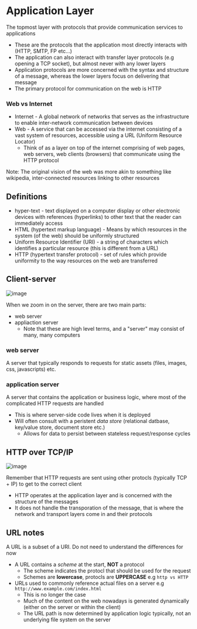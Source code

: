 # Application Layer #
The topmost layer with protocols that provide communication services to applications
- These are the protocols that the application most directly interacts with (HTTP, SMTP, FP etc...)
- The application can also interact with transfer layer protocols (e.g opening a TCP socket), but almost never with any lower layers
- Application protocols are more concerned with the syntax and structure of a message, whereas the lower layers focus on delivering that message
- The primary protocol for communication on the web is HTTP

### Web vs Internet ###
- Internet - A global network of networks that serves as the infrastructure to enable inter-network communication between devices
- Web - A service that can be accessed via the internet consisting of a vast system of resources, accessible using a URL (Uniform Resource Locator)
  - Think of as a layer on top of the internet comprising of web pages, web servers, web clients (browsers) that communicate using the HTTP protocol

Note: The original vision of the web was more akin to something like wikipedia, inter-connected resources linking to other resources
## Definitions ##
- hyper-text - text displayed on a computer display or other electronic devices with references (hyperlinks) to other text that the reader can immediately access
- HTML (hypertext markup language) - Means by which resources in the system (of the web) should be uniformly structured
- Uniform Resource Identifier (URI) - a string of characters which identifies a particular resource (this is different from a URL)
- HTTP (hypertext transfer protocol) - set of rules which provide uniformity to the way resources on the web are transferred

## Client-server ##

![image](https://user-images.githubusercontent.com/93304067/220180778-aea74b79-9563-4966-9762-e2f36672b6c5.png)

When we zoom in on the server, there are two main parts:
- web server
- appliaction server
  - Note that these are high level terms, and a "server" may consist of many, many computers

### web server ###
A server that typically responds to requests for static assets (files, images, css, javascripts) etc.

### application server ###
A server that contains the application or business logic, where most of the complicated HTTP requests are handled
- This is where server-side code lives when it is deployed
- Will often consult with a peristent _data store_ (relational datbase, key/value store, document store etc.)
  - Allows for data to persist between stateless request/response cycles

## HTTP over TCP/IP ###
![image](https://user-images.githubusercontent.com/93304067/220181234-5eaa1e2e-f889-40f7-88c6-b9c079c18b2f.png)

Remember that HTTP requests are sent using other protocls (typically TCP + IP) to get to the correct client
- HTTP operates at the application layer and is concerned with the structure of the messages
- It does not handle the transporation of the message, that is where the network and transport layers come in and their protocols

## URL notes ##
A URL is a subset of a URI. Do not need to understand the differences for now
- A URL contains a _scheme_ at the start, **NOT** a protocol
  - The scheme indicates the protocl that should be used for the request
  - Schemes are **lowercase**, protocls are **UPPERCASE** e.g `http vs HTTP`
- URLs used to commonly reference actual files on a server e.g `http://www.example.com/index.html`
  - This is no longer the case
  - Much of the content on the web nowadays is generated dynamically (either on the server or within the client)
  - The URL path is now determined by application logic typically, not an underlying file system on the server
